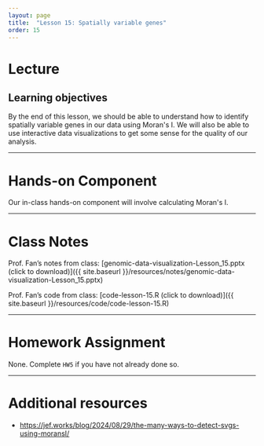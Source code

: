 ```yaml
---
layout: page
title:  "Lesson 15: Spatially variable genes"
order: 15
---
```


# Lecture

## Learning objectives

By the end of this lesson, we should be able to understand how to identify spatially variable genes in our data using Moran's I. We will also be able to use interactive data visualizations to get some sense for the quality of our analysis.

---

# Hands-on Component

Our in-class hands-on component will involve calculating Moran's I. 

---

# Class Notes

Prof. Fan’s notes from class: [genomic-data-visualization-Lesson_15.pptx (click to download)]({{ site.baseurl }}/resources/notes/genomic-data-visualization-Lesson_15.pptx)

Prof. Fan’s code from class: [code-lesson-15.R (click to download)]({{ site.baseurl }}/resources/code/code-lesson-15.R)

---

# Homework Assignment

None. Complete `HW5` if you have not already done so. 

---

# Additional resources
- https://jef.works/blog/2024/08/29/the-many-ways-to-detect-svgs-using-moransI/

